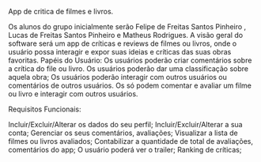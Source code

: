 App de critica de filmes e livros.

Os alunos do grupo inicialmente serão Felipe de Freitas Santos Pinheiro , Lucas de Freitas Santos Pinheiro e Matheus Rodrigues.
A visão geral do software será um app de críticas e reviews de filmes ou livros, onde o usuário possa interagir e expor suas ideias e críticas das suas obras favoritas.
Papéis do Usuário:
Os usuários poderão criar comentários sobre a crítica do file ou livro.
Os usuários poderão dar uma classificação sobre aquela obra;
Os usuários poderão interagir com outros usuários ou comentários de outros usuários.
Os só podem comentar e avaliar um filme ou livro e interagir com outros usuários.

Requisitos Funcionais:

Incluir/Excluir/Alterar os dados do seu perfil;
Incluir/Excluir/Alterar a sua conta;
Gerenciar os seus comentários, avaliações;
Visualizar a lista de filmes ou livros avaliados;
Contabilizar a quantidade de total de avaliações, comentários do app;
O usuário poderá ver o trailer;
Ranking de críticas;


